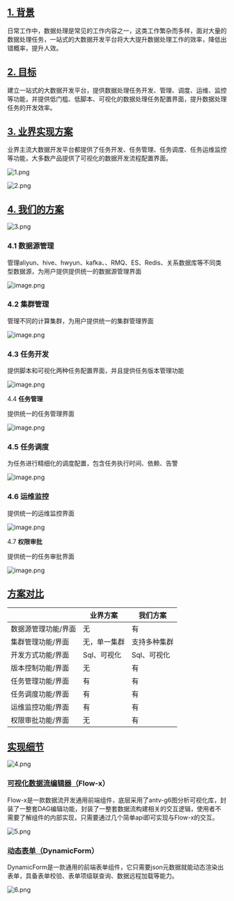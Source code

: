 ## [1. 背景]()
日常工作中，数据处理是常见的工作内容之一，这类工作繁杂而多样，面对大量的数据处理任务，一站式的大数据开发平台将大大提升数据处理工作的效率，降低出错概率，提升人效。
## [2. 目标]()
建立一站式的大数据开发平台，提供数据处理任务开发、管理、调度、运维、监控等功能，并提供低门槛、低脚本、可视化的数据处理任务配置界面，提升数据处理任务的开发效率。
## [3. 业界实现方案]()
业界主流大数据开发平台都提供了任务开发、任务管理、任务调度、任务运维监控等功能，大多数产品提供了可视化的数据开发流程配置界面。

![1.png](./img/实时计算集展示层技术方案/image1.png)

![2.png](./img/实时计算集展示层技术方案/image2.png)
## [4. 我们的方案]()
![3.png](./img/实时计算集展示层技术方案/image3.png)
### 4.1 数据源管理
管理aliyun、hive、hwyun、kafka、、RMQ、ES、Redis、关系数据库等不同类型数据源，为用户提供提供统一的数据源管理界面

![image.png](./img/实时计算集展示层技术方案/image4.png)

### 4.2 集群管理
管理不同的计算集群，为用户提供统一的集群管理界面

![image.png](./img/实时计算集展示层技术方案/image5.png)

### 4.3 任务开发
提供脚本和可视化两种任务配置界面，并且提供任务版本管理功能

![image.png](./img/实时计算集展示层技术方案/image6.png)

4.4 **任务管理**

提供统一的任务管理界面

![image.png](./img/实时计算集展示层技术方案/image7.png)


### 4.5 任务调度
为任务进行精细化的调度配置，包含任务执行时间、依赖、告警

![image.png](./img/实时计算集展示层技术方案/image8.png)

### 4.6 运维监控
提供统一的运维监控界面

![image.png](./img/实时计算集展示层技术方案/image9.png)

4.7 **权限审批**

提供统一的任务审批界面

![image.png](./img/实时计算集展示层技术方案/image10.png)

## [方案对比]()
|   | 业界方案 | 我们方案 |
| --- | --- | --- |
| 数据源管理功能/界面 | 无 | 有 |
| 集群管理功能/界面 | 无，单一集群 | 支持多种集群 |
| 开发方式功能/界面 | Sql、可视化 | Sql、可视化 |
| 版本控制功能/界面 | 无 | 有 |
| 任务管理功能/界面 | 有 | 有 |
| 任务调度功能/界面 | 有 | 有 |
| 运维监控功能/界面 | 有 | 有 |
| 权限审批功能/界面 | 无 | 有 |

## [实现细节]()

![4.png](./img/实时计算集展示层技术方案/image11.png)
### [可视化数据流编辑器（]()Flow-x）
Flow-x是一款数据流开发通用前端组件，底层采用了antv-g6图分析可视化库，封装了一整套DAG编辑功能，封装了一整套数据流构建相关的交互逻辑，使用者不需要了解组件的内部实现，只需要通过几个简单api即可实现与Flow-x的交互。

![5.png](./img/实时计算集展示层技术方案/image12.png)
### [动态表单（]()DynamicForm）
DynamicForm是一款通用的前端表单组件，它只需要json元数据就能动态渲染出表单，具备表单校验、表单项级联查询、数据远程加载等能力。

![6.png](./img/实时计算集展示层技术方案/image13.png)


